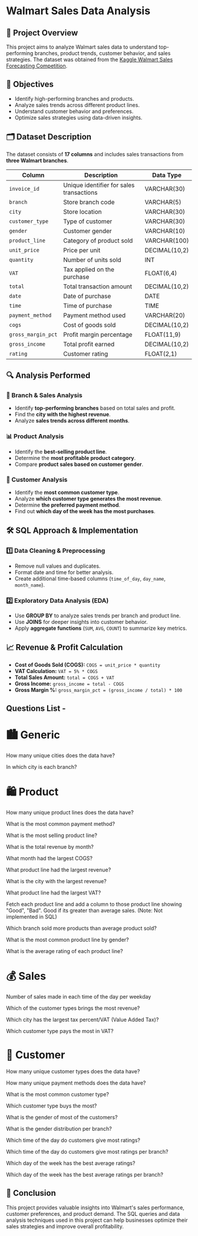 # Walmart Sales Data Analysis

## 📌 Project Overview
This project aims to analyze Walmart sales data to understand top-performing branches, product trends, customer behavior, and sales strategies. The dataset was obtained from the [Kaggle Walmart Sales Forecasting Competition](https://www.kaggle.com/c/walmart-recruiting-store-sales-forecasting).

## 🎯 Objectives
- Identify high-performing branches and products.
- Analyze sales trends across different product lines.
- Understand customer behavior and preferences.
- Optimize sales strategies using data-driven insights.

## 🗂️ Dataset Description
The dataset consists of **17 columns** and includes sales transactions from **three Walmart branches**.

| Column                  | Description                              | Data Type      |
|-------------------------|------------------------------------------|---------------|
| `invoice_id`           | Unique identifier for sales transactions | VARCHAR(30)   |
| `branch`               | Store branch code                        | VARCHAR(5)    |
| `city`                 | Store location                           | VARCHAR(30)   |
| `customer_type`        | Type of customer                        | VARCHAR(30)   |
| `gender`               | Customer gender                         | VARCHAR(10)   |
| `product_line`         | Category of product sold                | VARCHAR(100)  |
| `unit_price`           | Price per unit                          | DECIMAL(10,2) |
| `quantity`             | Number of units sold                    | INT           |
| `VAT`                  | Tax applied on the purchase             | FLOAT(6,4)    |
| `total`                | Total transaction amount                 | DECIMAL(10,2) |
| `date`                 | Date of purchase                        | DATE          |
| `time`                 | Time of purchase                        | TIME          |
| `payment_method`       | Payment method used                     | VARCHAR(20)   |
| `cogs`                 | Cost of goods sold                      | DECIMAL(10,2) |
| `gross_margin_pct`     | Profit margin percentage                 | FLOAT(11,9)   |
| `gross_income`         | Total profit earned                     | DECIMAL(10,2) |
| `rating`               | Customer rating                         | FLOAT(2,1)    |

## 🔍 Analysis Performed

### 🏪 Branch & Sales Analysis
- Identify **top-performing branches** based on total sales and profit.
- Find the **city with the highest revenue**.
- Analyze **sales trends across different months**.

### 📊 Product Analysis
- Identify the **best-selling product line**.
- Determine the **most profitable product category**.
- Compare **product sales based on customer gender**.

### 👥 Customer Analysis
- Identify the **most common customer type**.
- Analyze **which customer type generates the most revenue**.
- Determine **the preferred payment method**.
- Find out **which day of the week has the most purchases**.

## 🛠️ SQL Approach & Implementation
### 1️⃣ **Data Cleaning & Preprocessing**
- Remove null values and duplicates.
- Format date and time for better analysis.
- Create additional time-based columns (`time_of_day`, `day_name`, `month_name`).

### 2️⃣ **Exploratory Data Analysis (EDA)**
- Use **GROUP BY** to analyze sales trends per branch and product line.
- Use **JOINS** for deeper insights into customer behavior.
- Apply **aggregate functions** (`SUM`, `AVG`, `COUNT`) to summarize key metrics.

## 📈 Revenue & Profit Calculation
- **Cost of Goods Sold (COGS):** `COGS = unit_price * quantity`
- **VAT Calculation:** `VAT = 5% * COGS`
- **Total Sales Amount:** `total = COGS + VAT`
- **Gross Income:** `gross_income = total - COGS`
- **Gross Margin %:** `gross_margin_pct = (gross_income / total) * 100`

## Questions List - 

# 🏙️ Generic
How many unique cities does the data have?

In which city is each branch?

# 🛍️ Product
How many unique product lines does the data have?

What is the most common payment method?

What is the most selling product line?

What is the total revenue by month?

What month had the largest COGS?

What product line had the largest revenue?

What is the city with the largest revenue?

What product line had the largest VAT?

Fetch each product line and add a column to those product line showing "Good", "Bad". Good if its greater than average sales. (Note: Not implemented in SQL)

Which branch sold more products than average product sold?

What is the most common product line by gender?

What is the average rating of each product line?

# 💰 Sales
Number of sales made in each time of the day per weekday

Which of the customer types brings the most revenue?

Which city has the largest tax percent/VAT (Value Added Tax)?

Which customer type pays the most in VAT?

# 👥 Customer
How many unique customer types does the data have?

How many unique payment methods does the data have?

What is the most common customer type?

Which customer type buys the most?

What is the gender of most of the customers?

What is the gender distribution per branch?

Which time of the day do customers give most ratings?

Which time of the day do customers give most ratings per branch?

Which day of the week has the best average ratings?

Which day of the week has the best average ratings per branch?



## 📌 Conclusion
This project provides valuable insights into Walmart's sales performance, customer preferences, and product demand. The SQL queries and data analysis techniques used in this project can help businesses optimize their sales strategies and improve overall profitability.

